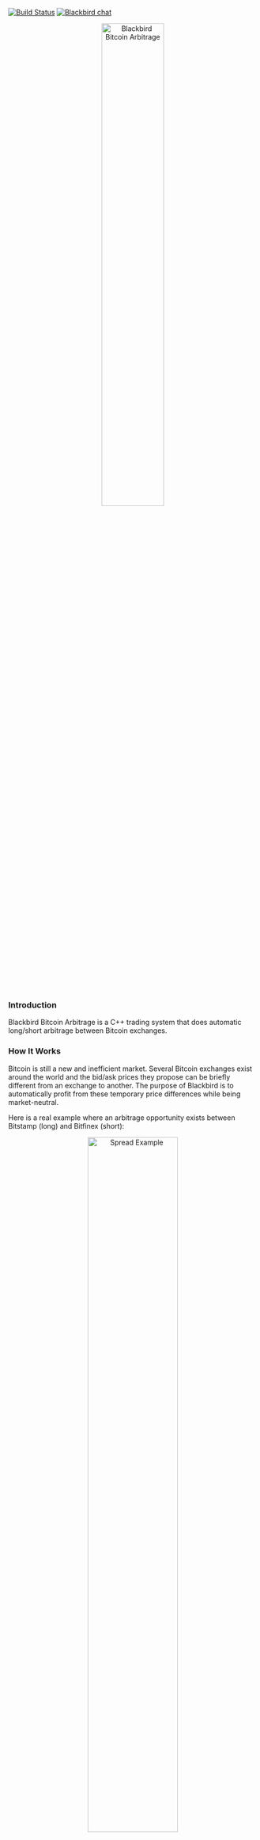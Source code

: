 [![Build Status](https://travis-ci.org/butor/blackbird.svg?branch=master)](https://travis-ci.org/butor/blackbird)  [![Blackbird chat](https://badges.gitter.im/blackbird_bitcoin_arbitrage/Lobby.svg)](https://gitter.im/blackbird_bitcoin_arbitrage/Lobby?utm_source=badge&utm_medium=badge&utm_campaign=pr-badge&utm_content=badge)

<p align="center">
<img src="https://cloud.githubusercontent.com/assets/11370278/10808535/02230d46-7dc3-11e5-92d8-da15cae8c6e9.png" width="50%" alt="Blackbird Bitcoin Arbitrage">
</p>

### Introduction

Blackbird Bitcoin Arbitrage is a C++ trading system that does automatic long/short arbitrage between Bitcoin exchanges.

### How It Works

Bitcoin is still a new and inefficient market. Several Bitcoin exchanges exist around the world and the bid/ask prices they propose can be briefly different from an exchange to another. The purpose of Blackbird is to automatically profit from these temporary price differences while being market-neutral.

Here is a real example where an arbitrage opportunity exists between Bitstamp (long) and Bitfinex (short):

<p align="center">
<img src="https://cloud.githubusercontent.com/assets/11370278/11164055/5863e750-8ab3-11e5-86fc-8f7bab6818df.png"  width="60%" alt="Spread Example">
</p>

At the first vertical line, the spread between the exchanges is high so Blackbird buys Bitstamp and short sells Bitfinex. Then, when the spread closes (second vertical line), Blackbird exits the market by selling Bitstamp and buying Bitfinex back.

#### Advantages

Unlike other Bitcoin arbitrage systems, Blackbird doesn't sell but actually _short sells_ Bitcoin on the short exchange. This feature offers two important advantages:

1. The strategy is always market-neutral: the Bitcoin market's moves (up or down) don't impact the strategy returns. This removes a huge risk from the strategy. The Bitcoin market could suddenly lose twice its value that this won't make any difference in the strategy returns.

2. The strategy doesn't need to transfer funds (USD or BTC) between Bitcoin exchanges. The buy/sell and sell/buy trading activities are done in parallel on two different exchanges, independently. Advantage: no need to deal with transfer latency issues.

More details about _short selling_ and _market neutrality_ can be found on <a href="https://github.com/butor/blackbird/issues/100" target="_blank">issue #100</a>.

### Disclaimer

__USE THE SOFTWARE AT YOUR OWN RISK. YOU ARE RESPONSIBLE FOR YOUR OWN MONEY. PAST PERFORMANCE IS NOT NECESSARILY INDICATIVE OF FUTURE RESULTS.__

__THE AUTHORS AND ALL AFFILIATES ASSUME NO RESPONSIBILITY FOR YOUR TRADING RESULTS.__

### Code Information

The trade results are stored in CSV files and the detailed activity is stored in log files. New files are created every time Blackbird is started.

It is possible to automatically stop Blackbird after the next trade has closed by creating, at any time, an empty file named _stop_after_notrade_.

Blackbird uses functions written by <a href="http://www.adp-gmbh.ch/cpp/common/base64.html" target="_blank">René Nyffenegger</a> to encode and decode base64.

### How To Test Blackbird

Please make sure that you understand the disclaimer above if you want to test Blackbird with real money, and start with a small amount of money.

__IMPORTANT: all your BTC accounts must be empty before starting Blackbird. Make sure that you only have USD on your accounts and no BTC.__

It is never entirely safe to just tell Blackbird to use, say, $25 per exchange. You also need to only have $25 available on each of your trading accounts as well as 0 BTC. In this case you are sure that even with a bug your maximum loss on an exchange won't be greater than $25 no matter what.

Note: on Bitfinex, your money has to be available on the _Margin_ account.

#### Implemented Exchanges

| Exchange | Long | Short | Tested | Note |
| -------- |:----:|:-----:|:------:| ---- |
| <a href="https://www.bitfinex.com" target="_blank">Bitfinex</a> | ✓ | ✓ | ✓ | |
| <a href="https://www.okcoin.com" target="_blank">OKCoin</a> | ✓ |  | ✓ |their API now offers short selling: <a href="https://www.okcoin.com/about/rest_api.do" target="_blank">link here</a> |
| <a href="https://www.bitstamp.net" target="_blank">Bitstamp</a> | ✓ |  | ✓ | |
| <a href="https://gemini.com" target="_blank">Gemini</a> | ✓ |  | ✓ | |
| <a href="https://www.kraken.com" target="_blank">Kraken</a> | ✓ |  | | Validation in progress |

#### Potential Exchanges

| Exchange | Long | Short | Note |
| -------- |:----:|:-----:| ---- |
| <a href="https://poloniex.com" target="_blank">Poloniex</a> | ✓ | ✓ | BTC/USD trading not supported, BTC/USDT margin trading not supported |
| <a href="https://www.gdax.com" target="_blank">GDAX</a> | ✓ | ✓ |  |
| <a href="https://btc-e.com" target="_blank">BTC-e</a> | ✓ |  |  |
| <a href="https://www.itbit.com" target="_blank">itBit</a> | ✓ |  |  |

#### Credentials

For each of your exchange accounts you need to create the API authentication keys. This is usually done in the _Settings_ section of your accounts.

Then, you need to add your API keys into the file _blackbird.conf_. You need at least two exchanges and one of them should allow short selling. __Never__ share this file as it will contain your personal exchange credentials!

#### Blackbird Parameters

Parameter | Default Value | Description
| ------------ | ------------------- | ------------- |
| DemoMode | true | The demo mode will show the spreads but won't actually trade anything |
| Leg1 | BTC | The first leg of the traded pair. This leg is hedged against market risk |
| Leg2 | USD | The second leg of the traded pair. This leg is __not__ hedged against market risk |
| UseFullExposure | false | When true, all the `Leg2` exposure available on your accounts will be used. Otherwise, the amount defined by `TestedExposure` will be used. Note: the cash used for a trade will be the minimum of the two exchanges, minus 1.00% as a small margin: if there is $1,000 on the first account and $1,100 on the second one, $990 will be used on each exchange, i.e. $1,000 - (1% * $1,000). The exposure is $1,980 |
| TestedExposure | 25 | If UseFullExposure is false, that parameter defines the USD amount that will be used. The minimum has to be $10 otherwise some exchanges might reject the orders |
| MaxExposure | 25,000 | Maximum exposure per exchange. If the limit is $25,000 then Blackbird won't send any order larger than that on each exchange |
| MaxLength | 5,184,000 | The maximum length of a trade in number of iterations. If this value is reached then Blackbird will exit the market regardless of the spread. Warning: with this value the system can exit with a loss so It's recommended to use a large value. The default is 180 days with GapSec at 3 seconds |
| DebugMaxIteration | 3,200,000 | The maximum number of iteration. Once DebugMaxIteration is reached Blackbird is terminated with return=0. Useful for troubleshooting the software |
| Verbose | true | Write the bid/ask and the spreads to the log file at every iteration. The log file size will be larger but it will show how Blackbird analyses the spreads |
| Interval | 3 sec. | Time lapse in seconds of an iteration. By default the quotes download and the spreads analysis for all the exchanges are done every 3 seconds |
| SpreadEntry | 0.0080 | The spread threshold above which the trailing spreads are generated to capture an arbitrage opportunity |
| SpreadTarget | 0.0050 | This is the targeted profit. It represents the net profit and takes the exchange fees into account. If SpreadEntry is at 0.80% and trades are generated at that level on two exchanges with 0.25% fees each, Blackbird will set the exit threshold at -0.70% (0.80% spread entry - 4x0.25% fees - 0.50% target = -0.70%) |
| PriceDeltaLimit | 0.10 | The maximum difference between the target limit price and the computed limit price of an order. That is the price generated by looking at the current liquidity in the order books. If the difference is greater than PriceDeltaLimit then no trades will be generated because there is not enough liquidity (risk of slippage) |
| TrailingSpreadLim | 0.0008 | The limit under which the trailing spread is generated. If the current spread is above SpreadTarget and at 0.70%, then by default the trailing spread will be generated at 0.62% |
| TrailingSpreadCount | 1 |  The number of time the spread must be between SpreadTarget and the trailing spread before sending the orders to the market |
| OrderBookFactor | 3.0 | In order to be executed as fast as possible and avoid slippage, Blackbird checks the liquidity in the order books of the exchanges and makes sure there is at least 3.0 times the needed liquidity before executing the order |
| UseVolatility | false |  If true, display the spreads volatility information in the log file. This is not used for the moment and only displayed as information |
| VolatilityPeriod | 600 | The period length of the volatility in number of iterations. This is not used for the moment and only displayed as information |
| SendEmail | false | When true, an e-mail will be sent every time an arbitrage trade is completed, with information such as the names of the exchanges and the trade return |
| DBFile | 'blackbird.db' | SQLite3 database file to use for storing the bid/ask information of the exchanges for reference. Blackbird will create this file if it doesn't already exist |

#### Getting and building the software

You need the following libraries: <a href="https://www.openssl.org/source" target="_blank">OpenSSL</a>, <a href="http://www.digip.org/jansson" target="_blank">Jansson</a>, <a href="http://curl.haxx.se" target="_blank">cURL</a>, <a href="http://www.sqlite.org" target="_blank">SQLite3</a> and <a href="http://caspian.dotconf.net/menu/Software/SendEmail" target="_blank">sendEmail</a>. Usually this is what you need to install:

```
libssl-dev
libjansson-dev
libcurl4-openssl-dev
libsqlite3-dev (available as a Blackbird submodule)
sendemail
```

Download the source from github with:

    mkdir blackbird
    cd blackbird
    git clone --recursive  git://github.com/butor/blackbird.git .

Alternatively, if you already have the existing source tree use:

    git submodule update --init

to sync the submodules.

Once you have downloaded the source code, build Blackbird by typing:

    make

If all goes well this produces a Blackbird executable in the project directory.

#### Ubuntu (Amazon EC2 compatible)

1. Run the following commands:

  ```
  sudo apt-get install libssl-dev libjansson-dev libcurl4-openssl-dev libsqlite3-dev sendemail make gcc g++
  mkdir blackbird
  cd blackbird
  git clone --recursive  git://github.com/butor/blackbird.git .
  make
  ```

2. Run the software, by typing:

  ```
  ./blackbird
  ```

#### Docker

1. Download and install Docker [here](https://www.docker.com/).

2. Build the container:

  ```
  docker build -t blackbird .
  ```

3. Mount your configuration and run the container (OSX/Linux):

  ```
  docker run -v $(pwd)/blackbird.conf:/blackbird/blackbird.conf -it blackbird /blackbird/blackbird
  ```

### Contact

* If you found a bug, please open a new <a href="https://github.com/butor/blackbird/issues" target="_blank">issue</a> with the label _bug_
* If you have a general question or have troubles running Blackbird, you can open a new  <a href="https://github.com/butor/blackbird/issues" target="_blank">issue</a> with the label _question_ or _help wanted_
* For anything else you can contact the author at julien.hamilton@gmail.com

### Log Output Example

This is what the log file looks like when Blackbird is started:


```
Blackbird Bitcoin Arbitrage
DISCLAIMER: USE THE SOFTWARE AT YOUR OWN RISK.

[ Targets ]
   Spread Entry:  0.80%
   Spread Target: 0.30%

[ Current balances ]
   Bitfinex:    1,857.79 USD    0.000000 BTC
   OKCoin:      1,801.38 USD    0.000436 BTC
   Bitstamp:    1,694.15 USD    0.000000 BTC
   Gemini:      1,720.38 USD    0.000000 BTC

[ Cash exposure ]
   FULL cash used!

[ 10/31/2015 08:32:45 ]
   Bitfinex:    325.21 / 325.58
   OKCoin:      326.04 / 326.10
   Bitstamp:    325.37 / 325.82
   Gemini:      325.50 / 328.74
   ----------------------------
   OKCoin/Bitfinex:     -0.27% [target  0.80%, min -0.27%, max -0.27%]
   Bitstamp/Bitfinex:   -0.19% [target  0.80%, min -0.19%, max -0.19%]
   Gemini/Bitfinex:     -1.07% [target  0.80%, min -1.07%, max -1.07%]

[ 10/31/2015 08:32:48 ]
   Bitfinex:    325.21 / 325.58
   OKCoin:      326.04 / 326.10
   Bitstamp:    325.39 / 325.68
   Gemini:      325.50 / 328.67
   ----------------------------
   OKCoin/Bitfinex:     -0.27% [target  0.80%, min -0.27%, max -0.27%]
   Bitstamp/Bitfinex:   -0.14% [target  0.80%, min -0.19%, max -0.14%]
   Gemini/Bitfinex:     -1.05% [target  0.80%, min -1.07%, max -1.05%]
```

